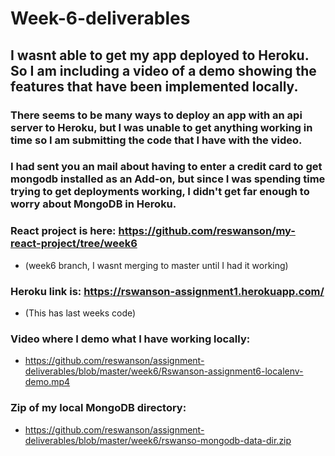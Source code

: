 # Week-6-deliverables


## I wasnt able to get my app deployed to Heroku. So I am including a video of a demo showing the features that have been implemented locally.

### There seems to be many ways to deploy an app with an api server to Heroku, but I was unable to get anything working in time so I am submitting the code that I have with the video.



### I had sent you an mail about having to enter a credit card to get mongodb installed as an Add-on, but since I was spending time trying to get deployments working, I didn't get far enough to worry about MongoDB in Heroku.




### React project is here: https://github.com/reswanson/my-react-project/tree/week6         
- (week6 branch, I wasnt merging to master until  I had it working)
       
### Heroku link is: https://rswanson-assignment1.herokuapp.com/ 
- (This has last weeks code)

### Video where I demo what I have working locally:     
- https://github.com/reswanson/assignment-deliverables/blob/master/week6/Rswanson-assignment6-localenv-demo.mp4
### Zip of my local MongoDB directory:  
- https://github.com/reswanson/assignment-deliverables/blob/master/week6/rswanso-mongodb-data-dir.zip



